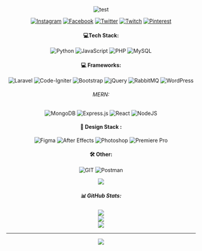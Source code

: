 <div align="center">
<img src="https://github-widgetbox.vercel.app/api/profile?username=Wa8De&data=repositories,stars,commits&theme=metropolis" alt="test" >

  [![Instagram](https://img.shields.io/badge/Instagram-%23E4405F.svg?logo=Instagram&logoColor=white)](https://instagram.com/elmejduube) 
  [![Facebook](https://img.shields.io/badge/Facebook-%231877F2.svg?logo=Facebook&logoColor=white)](https://facebook.com/moroccan.wade)
  [![Twitter](https://img.shields.io/badge/Twitter-%231DA1F2.svg?logo=Twitter&logoColor=white)](https://twitter.com/ussamae_) 
  [![Twitch](https://img.shields.io/badge/Twitch-%239146FF.svg?logo=Twitch&logoColor=white)](https://twitch.tv/Wa8De) 
  [![Pinterest](https://img.shields.io/badge/Pinterest-%23E60023.svg?logo=Pinterest&logoColor=white)](https://pinterest.com/morrocanwade) 


  #### **💻Tech Stack:**
  ![Python](https://img.shields.io/badge/python-3670A0?style=plastic&logo=python&logoColor=ffdd54)
  ![JavaScript](https://img.shields.io/badge/javascript-%23323330.svg?style=plastic&logo=javascript&logoColor=%23F7DF1E)
  ![PHP](https://img.shields.io/badge/php-%23777BB4.svg?style=plastic&logo=php&logoColor=white) 
  ![MySQL](https://img.shields.io/badge/mysql-%2300000f.svg?style=plastic&logo=mysql&logoColor=white)

  #### **💻 Frameworks:**
  ![Laravel](https://img.shields.io/badge/laravel-%23FF2D20.svg?style=plastic&logo=laravel&logoColor=white)
  ![Code-Igniter](https://img.shields.io/badge/CodeIgniter-%23EF4223.svg?style=plastic&logo=codeIgniter&logoColor=white) 
  ![Bootstrap](https://img.shields.io/badge/bootstrap-%238511FA.svg?style=plastic&logo=bootstrap&logoColor=white) 
  ![jQuery](https://img.shields.io/badge/jquery-%230769AD.svg?style=plastic&logo=jquery&logoColor=white)
  ![RabbitMQ](https://img.shields.io/badge/rabbitmq-FF6600?style=plastic&logo=rabbitmq&logoColor=white)
  ![WordPress](https://img.shields.io/badge/WordPress-%23117AC9.svg?style=plastic&logo=WordPress&logoColor=white) 

  ###### *MERN:*
  ![MongoDB](https://img.shields.io/badge/MongoDB-%234ea94b.svg?style=plastic&logo=mongodb&logoColor=white) 
  ![Express.js](https://img.shields.io/badge/express.js-%23404d59.svg?style=plastic&logo=express&logoColor=%2361DAFB) 
  ![React](https://img.shields.io/badge/react-%2320232a.svg?style=plastic&logo=react&logoColor=%2361DAFB)
  ![NodeJS](https://img.shields.io/badge/node.js-6DA55F?style=plastic&logo=node.js&logoColor=white) 

  #### **🎨 Design Stack :**
  ![Figma](https://img.shields.io/badge/figma-%23F24E1E.svg?style=plastic&logo=figma&logoColor=white) 
  ![ After Effects](https://img.shields.io/badge/Adobe%20After%20Effects-9999FF.svg?style=plastic&logo=Adobe%20After%20Effects&logoColor=white)
  ![ Photoshop](https://img.shields.io/badge/adobe%20photoshop-%2331A8FF.svg?style=plastic&logo=adobe%20photoshop&logoColor=white) 
  ![ Premiere Pro](https://img.shields.io/badge/Adobe%20Premiere%20Pro-9999FF.svg?style=plastic&logo=Adobe%20Premiere%20Pro&logoColor=white)

  #### **🛠️ Other:**
  ![GIT](https://img.shields.io/badge/Git-fc6d26?style=plastic&logo=git&logoColor=white)
  ![Postman](https://img.shields.io/badge/Postman-FF6C37?style=plastic&logo=postman&logoColor=white)
  <br/>

  
  [![](https://visitcount.itsvg.in/api?id=Wa8De&icon=2&color=0)](https://visitcount.itsvg.in)
  <h5>📊 GitHub Stats:</h5>
  <img src="https://github-readme-stats.vercel.app/api?username=Wa8De&theme=radical&hide_border=true&include_all_commits=true&count_private=true" /><br/>
  <img src="https://github-readme-streak-stats.herokuapp.com/?user=Wa8De&theme=radical&hide_border=true" /><br/>
  <img src="https://github-readme-stats.vercel.app/api/top-langs/?username=Wa8De&theme=radical&hide_border=true&include_all_commits=true&count_private=true&layout=compact" /><br/>

  
  <hr/>
  
  <img src="https://quotes-github-readme.vercel.app/api?type=vertical&theme=tokyonight" /><br/>

</div>
